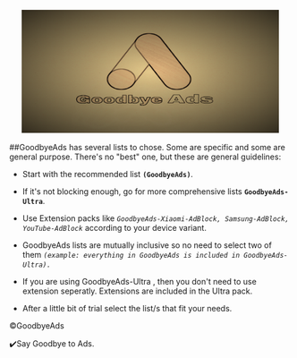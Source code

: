 <p align="center">
  <img width="460" height="220" src="https://raw.githubusercontent.com/jerryn70/GoodbyeAds/master/Images/GoodbyeAds.png">
</p>

##GoodbyeAds has several lists to chose. Some are specific and some are general purpose. There's no "best" one, but these are general guidelines:

- Start with the recommended list **`(GoodbyeAds)`**.

- If it's not blocking enough, go for more comprehensive lists **`GoodbyeAds-Ultra`**.

- Use Extension packs like *`GoodbyeAds-Xiaomi-AdBlock, Samsung-AdBlock, YouTube-AdBlock`* according to your device variant.

- GoodbyeAds lists are mutually inclusive so no need to select two of them *`(example: everything in GoodbyeAds is included in GoodbyeAds-Ultra).`*

- If you are using GoodbyeAds-Ultra , then you don't need to use extension seperatly. Extensions are included in the Ultra pack.

- After a little bit of trial select the list/s that fit your needs.

©️GoodbyeAds

✔️Say Goodbye to Ads.